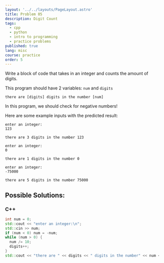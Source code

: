 ```yaml
---
layout: '../../layouts/PageLayout.astro'
title: Problem 05
description: Digit Count
tags:
  - cpp
  - python
  - intro to programming
  - practice problems
published: true
lang: misc
course: practice
order: 5
---
```

Write a block of code that takes in an integer and counts the amount of digits.

This program should have 2 variables: `num` and `digits`

`there are [digits] digits in the number [num]`

In this program, we should check for negative numbers!

Here are some example inputs with the predicted result:
```
enter an integer:
123

there are 3 digits in the number 123
```
```
enter an integer:
0

there are 1 digits in the number 0
```
```
enter an integer:
-75000

there are 5 digits in the number 75000
```

## Possible Solutions:
### C++
```cpp
int num = 0;
std::cout << "enter an integer:\n";
std::cin >> num;
if (num < 0) num = -num;
while (num > 0) {
  num /= 10;
  digits++;
}
std::cout << "there are " << digits << " digits in the number" << num << '\n';
```

